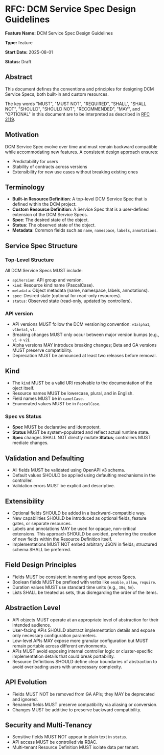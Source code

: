# RFC: DCM Service Spec Design Guidelines

**Feature Name:** DCM Service Spec Design Guidelines

**Type:** feature

**Start Date:** 2025-08-01

**Status:** Draft

## Abstract
This document defines the conventions and principles for designing DCM Service Specs, both built-in and custom resources.

The key words "MUST", "MUST NOT", "REQUIRED", "SHALL", "SHALL NOT", "SHOULD", "SHOULD NOT", "RECOMMENDED", "MAY", and "OPTIONAL" in this document are to be interpreted as described in [RFC 2119](https://datatracker.ietf.org/doc/rfc2119/).

## Motivation
DCM Service Spec evolve over time and must remain backward compatible while accommodating new features. A consistent design approach ensures:

* Predictability for users
* Stability of contracts across versions
* Extensibility for new use cases without breaking existing ones

## Terminology
* **Built-in Resource Definition**: A top-level DCM Service Spec that is defined within the DCM project.
* **Custom Resource Definition**: A Service Spec that is a user-defined extension of the DCM Service Specs.
* **Spec**: The desired state of the object.
* **Status**: The observed state of the object.
* **Metadata**: Common fields such as `name`, `namespace`, `labels`, `annotations`.

## Service Spec Structure
### Top-Level Structure
All DCM Service Specs MUST include:

* `apiVersion`: API group and version.
* `kind`: Resource kind name (PascalCase).
* `metadata`: Object metadata (name, namespace, labels, annotations).
* `spec`: Desired state (optional for read-only resources).
* `status`: Observed state (read-only, updated by controllers).

### API version
* API versions MUST follow the DCM versioning convention: `v1alpha1`, `v1beta1`, `v1`.
* Breaking changes MUST only occur between major version bumps (e.g., `v1` → `v2`).
* Alpha versions MAY introduce breaking changes; Beta and GA versions MUST preserve compatibility.
* Deprecation MUST be announced at least two releases before removal.

## Kind
* The `kind` MUST be a valid URI resolvable to the documentation of the oject itself.
* Resource names MUST be lowercase, plural, and in English.
* Field names MUST be in `camelCase`.
* Enumerated values MUST be in `PascalCase`.

### Spec vs Status
* **Spec** MUST be declarative and idempotent.
* **Status** MUST be system-populated and reflect actual runtime state.
* **Spec** changes SHALL NOT directly mutate **Status**; controllers MUST mediate changes.

## Validation and Defaulting
* All fields MUST be validated using OpenAPI v3 schema.
* Default values SHOULD be applied using defaulting mechanisms in the controller.
* Validation errors MUST be explicit and descriptive.

## Extensibility
* Optional fields SHOULD be added in a backward-compatible way.
* New capabilities SHOULD be introduced as optional fields, feature gates, or separate resources.
* Labels and annotations MAY be used for opaque, non-critical extensions. This approach SHOULD be avoided, preferring the creation of new fields within the Resource Definition itself.
* Implementations MUST NOT embed arbitrary JSON in fields; structured schema SHALL be preferred.

## Field Design Principles
* Fields MUST be consistent in naming and type across Specs.
* Boolean fields MUST be prefixed with verbs like `enable`, `allow`, `require`.
* Duration values MUST use standard time units (e.g., `30s`, `5m`).
* Lists SHALL be treated as sets, thus disregarding the order of the items.

## Abstraction Level
* API objects MUST operate at an appropriate level of abstraction for their intended audience.
* User-facing APIs SHOULD abstract implementation details and expose only necessary configuration parameters.
* Low-level APIs MAY expose more granular configuration but MUST remain portable across different environments.
* APIs MUST avoid exposing internal controller logic or cluster-specific implementation details that could break portability.
* Resource Definitions SHOULD define clear boundaries of abstraction to avoid overloading users with unnecessary complexity.

## API Evolution
* Fields MUST NOT be removed from GA APIs; they MAY be deprecated and ignored.
* Renamed fields MUST preserve compatibility via aliasing or conversion.
* Changes MUST be additive to preserve backward compatibility.

## Security and Multi-Tenancy
* Sensitive fields MUST NOT appear in plain text in `status`.
* API access MUST be controlled via RBAC.
* Multi-tenant Resource Definition MUST isolate data per tenant.
